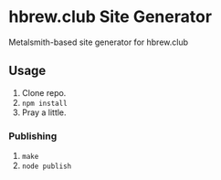 # hbrew.club Site Generator
Metalsmith-based site generator for hbrew.club

## Usage
1. Clone repo.
2. `npm install`
3. Pray a little.

### Publishing
1. `make`
2. `node publish`
